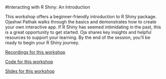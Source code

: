 #Interacting with R Shiny: An Introduction

This workshop offers a beginner-friendly introduction to R Shiny package. Ojashwi Pathak walks through the basics and demonstrates how to create your own interactive app. If R Shiny has seemed intimidating in the past, this is a great opportunity to get started. Oja shares key insights and helpful resources to support your learning. By the end of the session, you’ll be ready to begin your R Shiny journey.

[Recordings for this workshop](https://umd.box.com/s/byj3o9n10kmowb77v66cc5007gl6r38h)

[Code for this workshop](https://umd.box.com/s/ua78n0mws0em9ybi08hy86qh53atnoaj)

[Slides for this workshop](https://umd.box.com/s/mp8m2aa8dvbh2t82styv4sh10h6xu9or)
